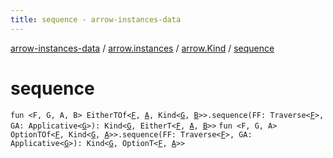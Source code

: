 ```yaml
---
title: sequence - arrow-instances-data
---
```


[arrow-instances-data](../../index.html) / [arrow.instances](../index.html) / [arrow.Kind](index.html) / [sequence](./sequence.html)

# sequence

`fun <F, G, A, B> EitherTOf<`[`F`](sequence.html#F)`, `[`A`](sequence.html#A)`, Kind<`[`G`](sequence.html#G)`, `[`B`](sequence.html#B)`>>.sequence(FF: Traverse<`[`F`](sequence.html#F)`>, GA: Applicative<`[`G`](sequence.html#G)`>): Kind<`[`G`](sequence.html#G)`, EitherT<`[`F`](sequence.html#F)`, `[`A`](sequence.html#A)`, `[`B`](sequence.html#B)`>>`
`fun <F, G, A> OptionTOf<`[`F`](sequence.html#F)`, Kind<`[`G`](sequence.html#G)`, `[`A`](sequence.html#A)`>>.sequence(FF: Traverse<`[`F`](sequence.html#F)`>, GA: Applicative<`[`G`](sequence.html#G)`>): Kind<`[`G`](sequence.html#G)`, OptionT<`[`F`](sequence.html#F)`, `[`A`](sequence.html#A)`>>`